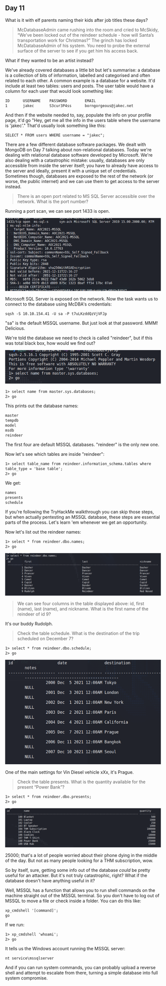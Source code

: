 ## Day 11

What is it with elf parents naming their kids after job titles these days?  

> McDatabaseAdmin came rushing into the room and cried to McSkidy, “We’ve been locked out of the reindeer schedule - how will Santa’s transportation work for Christmas?” The grinch has locked McDatabaseAdmin of his system. You need to probe the external surface of the server to see if you get him his access back.

What if they wanted to be an artist instead?  

We've already covered databases a little bit but let's summarise: a database is a collection of bits of information, labelled and categorised and often related to each other. A common example is a database for a website. It'd include at least two tables: users and posts. The user table would have a column for each user that would look something like:

    ID      USERNAME    PASSWORD        EMAIL
    1       jakec       S3cur3P4ss      borngorgeous@jakec.net

And then if the website needed to, say, populate the info on your profile page, it'd go "Hey, get me all the info in the users table where the username is 'jakec'." That'd usually look something like this:

    SELECT * FROM users WHERE username = "jakec";

There are a few different database software packages. We dealt with MongoDB on Day 7 talking about non-relational databases. Today we're dealing with relational database software developed by Microsoft. We're also dealing with a catastrophic mistake: usually, databases are only accessible from inside the server itself; you have to already have access to the server and ideally, present it with a unique set of credentials. Sometimes though, databases are exposed to the rest of the network (or worse, the public internet) and we can use them to get access to the server instead.  

> There is an open port related to MS SQL Server accessible over the network. What is the port number?

Running a port scan, we can see port 1433 is open.  

![](scan.png)

Microsoft SQL Server is exposed on the network. Now the task wants us to connect to the database using McDBA's credentials:

    sqsh -S 10.10.154.41 -U sa -P t7uLKzddQzVjVFJp

"sa" is the default MSSQL username. But just look at that password. MMM! Delicious.  

We're told the database we need to check is called "reindeer", but if this was total black box, how would we find out?  

![](mssql1.png)

    1> select name from master.sys.databases;
    2> go

This prints out the database names:

    master
    tempdb
    model
    msdb
    reindeer

The first four are default MSSQL databases. "reindeer" is the only new one.  

Now let's see which tables are inside "reindeer":

    1> select table_name from reindeer.information_schema.tables where table_type = 'base table';
    2> go

We get:

    names
    presents
    schedule

If you're following the TryHackMe walkthrough you can skip those steps, but when actually pentesting an MSSQL database, these steps are essential parts of the process. Let's learn 'em whenever we get an opportunity.  

Now let's list out the reindeer names:

    1> select * from reindeer.dbo.names;
    2> go

![](names.png)

> We can see four columns in the table displayed above: id, first (name), last (name), and nickname. What is the first name of the reindeer of id 9?

It's our buddy Rudolph.  

> Check the table schedule. What is the destination of the trip scheduled on December 7?

    1> select * from reindeer.dbo.schedule;
    2> go

![](schedule.png)

One of the main settings for Vin Diesel vehicle xXx, it's Prague.  

> Check the table presents. What is the quantity available for the present “Power Bank”?

    1> select * from reindeer.dbo.presents;
    2> go

![](presents.png)

25000; that's a lot of people worried about their phone dying in the middle of the day. But not as many people looking for a THM subscription, wow.  

So by itself, sure, getting some info out of the database *could* be pretty useful for an attacker. But it's not truly catastrophic, right? What if the database doesn't have anything useful in it?  

Well, MSSQL has a function that allows you to run shell commands on the machine straight out of the MSSQL terminal. So you don't have to log out of MSSQL to move a file or check inside a folder. You can do this like:

    xp_cmdshell '[command]';
    go

If we run:

    1> xp_cmdshell 'whoami';
    2> go

It tells us the Windows account running the MSSQL server:

    nt service\mssqlserver

And if you can run system commands, you can probably upload a reverse shell and attempt to escalate from there, turning a simple database into full system compromise.  
